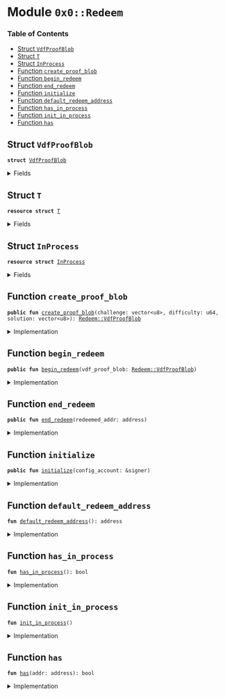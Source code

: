 
<a name="0x0_Redeem"></a>

# Module `0x0::Redeem`

### Table of Contents

-  [Struct `VdfProofBlob`](#0x0_Redeem_VdfProofBlob)
-  [Struct `T`](#0x0_Redeem_T)
-  [Struct `InProcess`](#0x0_Redeem_InProcess)
-  [Function `create_proof_blob`](#0x0_Redeem_create_proof_blob)
-  [Function `begin_redeem`](#0x0_Redeem_begin_redeem)
-  [Function `end_redeem`](#0x0_Redeem_end_redeem)
-  [Function `initialize`](#0x0_Redeem_initialize)
-  [Function `default_redeem_address`](#0x0_Redeem_default_redeem_address)
-  [Function `has_in_process`](#0x0_Redeem_has_in_process)
-  [Function `init_in_process`](#0x0_Redeem_init_in_process)
-  [Function `has`](#0x0_Redeem_has)



<a name="0x0_Redeem_VdfProofBlob"></a>

## Struct `VdfProofBlob`



<pre><code><b>struct</b> <a href="#0x0_Redeem_VdfProofBlob">VdfProofBlob</a>
</code></pre>



<details>
<summary>Fields</summary>


<dl>
<dt>

<code>challenge: vector&lt;u8&gt;</code>
</dt>
<dd>

</dd>
<dt>

<code>difficulty: u64</code>
</dt>
<dd>

</dd>
<dt>

<code>solution: vector&lt;u8&gt;</code>
</dt>
<dd>

</dd>
</dl>


</details>

<a name="0x0_Redeem_T"></a>

## Struct `T`



<pre><code><b>resource</b> <b>struct</b> <a href="#0x0_Redeem_T">T</a>
</code></pre>



<details>
<summary>Fields</summary>


<dl>
<dt>

<code>history: vector&lt;vector&lt;u8&gt;&gt;</code>
</dt>
<dd>

</dd>
</dl>


</details>

<a name="0x0_Redeem_InProcess"></a>

## Struct `InProcess`



<pre><code><b>resource</b> <b>struct</b> <a href="#0x0_Redeem_InProcess">InProcess</a>
</code></pre>



<details>
<summary>Fields</summary>


<dl>
<dt>

<code>proofs: vector&lt;<a href="#0x0_Redeem_VdfProofBlob">Redeem::VdfProofBlob</a>&gt;</code>
</dt>
<dd>

</dd>
</dl>


</details>

<a name="0x0_Redeem_create_proof_blob"></a>

## Function `create_proof_blob`



<pre><code><b>public</b> <b>fun</b> <a href="#0x0_Redeem_create_proof_blob">create_proof_blob</a>(challenge: vector&lt;u8&gt;, difficulty: u64, solution: vector&lt;u8&gt;): <a href="#0x0_Redeem_VdfProofBlob">Redeem::VdfProofBlob</a>
</code></pre>



<details>
<summary>Implementation</summary>


<pre><code><b>public</b> <b>fun</b> <a href="#0x0_Redeem_create_proof_blob">create_proof_blob</a>(challenge: vector&lt;u8&gt;, difficulty: u64, solution: vector&lt;u8&gt;,) : <a href="#0x0_Redeem_VdfProofBlob">VdfProofBlob</a> {
   <a href="#0x0_Redeem_VdfProofBlob">VdfProofBlob</a> {challenge,  difficulty, solution }
}
</code></pre>



</details>

<a name="0x0_Redeem_begin_redeem"></a>

## Function `begin_redeem`



<pre><code><b>public</b> <b>fun</b> <a href="#0x0_Redeem_begin_redeem">begin_redeem</a>(vdf_proof_blob: <a href="#0x0_Redeem_VdfProofBlob">Redeem::VdfProofBlob</a>)
</code></pre>



<details>
<summary>Implementation</summary>


<pre><code><b>public</b> <b>fun</b> <a href="#0x0_Redeem_begin_redeem">begin_redeem</a>(vdf_proof_blob: <a href="#0x0_Redeem_VdfProofBlob">VdfProofBlob</a>) <b>acquires</b> <a href="#0x0_Redeem_T">T</a>, <a href="#0x0_Redeem_InProcess">InProcess</a>{
  // Initialize
  <b>if</b> (!<a href="#0x0_Redeem_has_in_process">has_in_process</a>()) {
       <a href="#0x0_Redeem_init_in_process">init_in_process</a>();
  };

  // Checks that the blob was not previously redeemed, <b>if</b> previously redeemed its a no-op, with error message.
  <b>let</b> user_redemption_state = borrow_global_mut&lt;<a href="#0x0_Redeem_T">T</a>&gt;(<a href="#0x0_Redeem_default_redeem_address">default_redeem_address</a>());
  <b>let</b> blob_redeemed = <a href="Vector.md#0x0_Vector_contains">Vector::contains</a>(&user_redemption_state.history, &vdf_proof_blob.solution);
  Transaction::assert(blob_redeemed == <b>false</b>, 10000);

  // QUESTION: Should we save a UserProof that is <b>false</b> so that we know it's been attempted multiple times?
  <a href="Vector.md#0x0_Vector_push_back">Vector::push_back</a>(&<b>mut</b> user_redemption_state.history, *&vdf_proof_blob.solution);

  // Checks that the user did run the delay (<a href="vdf.md#0x0_VDF">VDF</a>). Calling Verify() <b>to</b> check the validity of Blob
  <b>let</b> valid = <a href="vdf.md#0x0_VDF_verify">VDF::verify</a>(&vdf_proof_blob.challenge, &vdf_proof_blob.difficulty, &vdf_proof_blob.solution);
  Transaction::assert(valid == <b>true</b>, 10001);

  // If successfully verified, store the pubkey, proof_blob, mint_transaction <b>to</b> the <a href="#0x0_Redeem">Redeem</a> k-v marked <b>as</b> a "redemption in process"
  <b>let</b> in_process = borrow_global_mut&lt;<a href="#0x0_Redeem_InProcess">InProcess</a>&gt;(Transaction::sender());
  <a href="Vector.md#0x0_Vector_push_back">Vector::push_back</a>(&<b>mut</b> in_process.proofs, vdf_proof_blob);

}
</code></pre>



</details>

<a name="0x0_Redeem_end_redeem"></a>

## Function `end_redeem`



<pre><code><b>public</b> <b>fun</b> <a href="#0x0_Redeem_end_redeem">end_redeem</a>(redeemed_addr: address)
</code></pre>



<details>
<summary>Implementation</summary>


<pre><code><b>public</b> <b>fun</b> <a href="#0x0_Redeem_end_redeem">end_redeem</a>(redeemed_addr: address) <b>acquires</b> <a href="#0x0_Redeem_InProcess">InProcess</a> {
  // Permissions: Only a specified address (0x0 address i.e. default_redeem_address) can call this, when an epoch ends.
  <b>let</b> sender = Transaction::sender();
  Transaction::assert(sender == <a href="#0x0_Redeem_default_redeem_address">default_redeem_address</a>(), 10003);

  // Account do not have proof <b>to</b> verify.
  <b>let</b> in_process_redemption = borrow_global_mut&lt;<a href="#0x0_Redeem_InProcess">InProcess</a>&gt;(redeemed_addr);
  <b>let</b> counts = <a href="Vector.md#0x0_Vector_length">Vector::length</a>(&in_process_redemption.proofs);
  Transaction::assert(counts &gt; 0, 10002);

  // Calls <a href="stats.md#0x0_Stats">Stats</a> <b>module</b> <b>to</b> check that pubkey was engaged in consensus, that the n% liveness above.
  // <a href="stats.md#0x0_Stats">Stats</a>(pubkey, block)

  // Also counts that the minimum amount of VDFs were completed during a time (cannot submit proofs that were done concurrently with same information on different CPUs).
  // TBD
  <a href="Debug.md#0x0_Debug_print">Debug::print</a>(&counts);

  // If those checks are successful <a href="#0x0_Redeem">Redeem</a> calls <a href="subsidy.md#0x0_Subsidy">Subsidy</a> <b>module</b> (which subsequently calls the  Gas_Coin.Mint function).
  // <a href="subsidy.md#0x0_Subsidy">Subsidy</a>(pubkey, quantity)

  // Clean In Process
  in_process_redemption.proofs = <a href="Vector.md#0x0_Vector_empty">Vector::empty</a>();
}
</code></pre>



</details>

<a name="0x0_Redeem_initialize"></a>

## Function `initialize`



<pre><code><b>public</b> <b>fun</b> <a href="#0x0_Redeem_initialize">initialize</a>(config_account: &signer)
</code></pre>



<details>
<summary>Implementation</summary>


<pre><code><b>public</b> <b>fun</b> <a href="#0x0_Redeem_initialize">initialize</a>(config_account: &signer) {
    <a href="Debug.md#0x0_Debug_print">Debug::print</a>(&Transaction::sender());
    <a href="Debug.md#0x0_Debug_print">Debug::print</a>(&<a href="#0x0_Redeem_default_redeem_address">default_redeem_address</a>());
    Transaction::assert( Transaction::sender() == <a href="#0x0_Redeem_default_redeem_address">default_redeem_address</a>(), 10003);
    move_to&lt;<a href="#0x0_Redeem_T">T</a>&gt;( config_account ,<a href="#0x0_Redeem_T">T</a>{ history: <a href="Vector.md#0x0_Vector_empty">Vector::empty</a>()});
}
</code></pre>



</details>

<a name="0x0_Redeem_default_redeem_address"></a>

## Function `default_redeem_address`



<pre><code><b>fun</b> <a href="#0x0_Redeem_default_redeem_address">default_redeem_address</a>(): address
</code></pre>



<details>
<summary>Implementation</summary>


<pre><code><b>fun</b> <a href="#0x0_Redeem_default_redeem_address">default_redeem_address</a>(): address {
    0x0000000000000000000000000a550c18
}
</code></pre>



</details>

<a name="0x0_Redeem_has_in_process"></a>

## Function `has_in_process`



<pre><code><b>fun</b> <a href="#0x0_Redeem_has_in_process">has_in_process</a>(): bool
</code></pre>



<details>
<summary>Implementation</summary>


<pre><code><b>fun</b> <a href="#0x0_Redeem_has_in_process">has_in_process</a>(): bool {
   ::exists&lt;<a href="#0x0_Redeem_InProcess">InProcess</a>&gt;(Transaction::sender())
}
</code></pre>



</details>

<a name="0x0_Redeem_init_in_process"></a>

## Function `init_in_process`



<pre><code><b>fun</b> <a href="#0x0_Redeem_init_in_process">init_in_process</a>()
</code></pre>



<details>
<summary>Implementation</summary>


<pre><code><b>fun</b> <a href="#0x0_Redeem_init_in_process">init_in_process</a>(){
    move_to_sender&lt;<a href="#0x0_Redeem_InProcess">InProcess</a>&gt;(<a href="#0x0_Redeem_InProcess">InProcess</a>{ proofs: <a href="Vector.md#0x0_Vector_empty">Vector::empty</a>()})
}
</code></pre>



</details>

<a name="0x0_Redeem_has"></a>

## Function `has`



<pre><code><b>fun</b> <a href="#0x0_Redeem_has">has</a>(addr: address): bool
</code></pre>



<details>
<summary>Implementation</summary>


<pre><code><b>fun</b> <a href="#0x0_Redeem_has">has</a>(addr: address): bool {
   ::exists&lt;<a href="#0x0_Redeem_T">T</a>&gt;(addr)
}
</code></pre>



</details>
